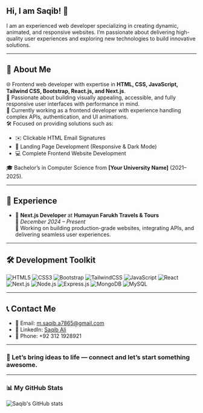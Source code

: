 ## Hi, I am Saqib! 👋

I am an experienced web developer specializing in creating dynamic, animated, and responsive websites. I’m passionate about delivering high-quality user experiences and exploring new technologies to build innovative solutions.

---

## 🚀 About Me

🌐 Frontend web developer with expertise in **HTML, CSS, JavaScript, Tailwind CSS, Bootstrap, React.js, and Next.js**.  
🎯 Passionate about building visually appealing, accessible, and fully responsive user interfaces with performance in mind.  
💼 Currently working as a frontend developer with experience handling complex APIs, authentication, and UI animations.  
🛠️ Focused on providing solutions such as:
- ✉️ Clickable HTML Email Signatures  
- 📱 Landing Page Development (Responsive & Dark Mode)  
- 💻 Complete Frontend Website Development  

🎓 Bachelor’s in Computer Science from **[Your University Name]** (2021–2025).

---

## 💼 Experience

- 🏢 **Next.js Developer** at **Humayun Farukh Travels & Tours**  
  📆 *December 2024 – Present*  
  🔧 Working on building production-grade websites, integrating APIs, and delivering seamless user experiences.

---

## 🛠️ Development Toolkit

![HTML5](https://img.shields.io/badge/HTML5-E34F26?style=for-the-badge&logo=html5&logoColor=white)
![CSS3](https://img.shields.io/badge/CSS3-1572B6?style=for-the-badge&logo=css3&logoColor=white)
![Bootstrap](https://img.shields.io/badge/Bootstrap-7952B3?style=for-the-badge&logo=bootstrap&logoColor=white)
![TailwindCSS](https://img.shields.io/badge/TailwindCSS-06B6D4?style=for-the-badge&logo=tailwindcss&logoColor=white)
![JavaScript](https://img.shields.io/badge/JavaScript-F7DF1E?style=for-the-badge&logo=javascript&logoColor=black)
![React](https://img.shields.io/badge/React-20232A?style=for-the-badge&logo=react&logoColor=61DAFB)
![Next.js](https://img.shields.io/badge/Next.js-000000?style=for-the-badge&logo=nextdotjs&logoColor=white)
![Node.js](https://img.shields.io/badge/Node.js-339933?style=for-the-badge&logo=nodedotjs&logoColor=white)
![Express.js](https://img.shields.io/badge/Express.js-000000?style=for-the-badge&logo=express&logoColor=white)
![MongoDB](https://img.shields.io/badge/MongoDB-4EA94B?style=for-the-badge&logo=mongodb&logoColor=white)
![MySQL](https://img.shields.io/badge/MySQL-4479A1?style=for-the-badge&logo=mysql&logoColor=white)

---

## 📞 Contact Me

- 📧 Email: [m.saqib.a7865@gmail.com](mailto:m.saqib.a7865@gmail.com)  
- 🔗 LinkedIn: [Saqib Ali](https://www.linkedin.com/in/saqib-ali-350410237)  
- 📱 Phone: +92 312 1928921  

---

### 🤝 Let’s bring ideas to life — connect and let’s start something awesome.

---

### 📊 My GitHub Stats

![Saqib's GitHub stats](https://github-readme-stats.vercel.app/api?username=YOUR_USERNAME&show_icons=true&theme=dark&hide=contribs,prs)
